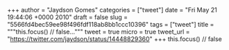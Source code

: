 
+++
author = "Jaydson Gomes"
categories = ["tweet"]
date = "Fri May 21 19:44:06 +0000 2010"
draft = false
slug = "5566fd4bec59ee98f496fdf118ab8bb1ccc10396"
tags = ["tweet"]
title = """this.focus() // false..."""
tweet = true
micro = true
tweet_url = "https://twitter.com/jaydson/status/14448829360"
+++
this.focus() // false
